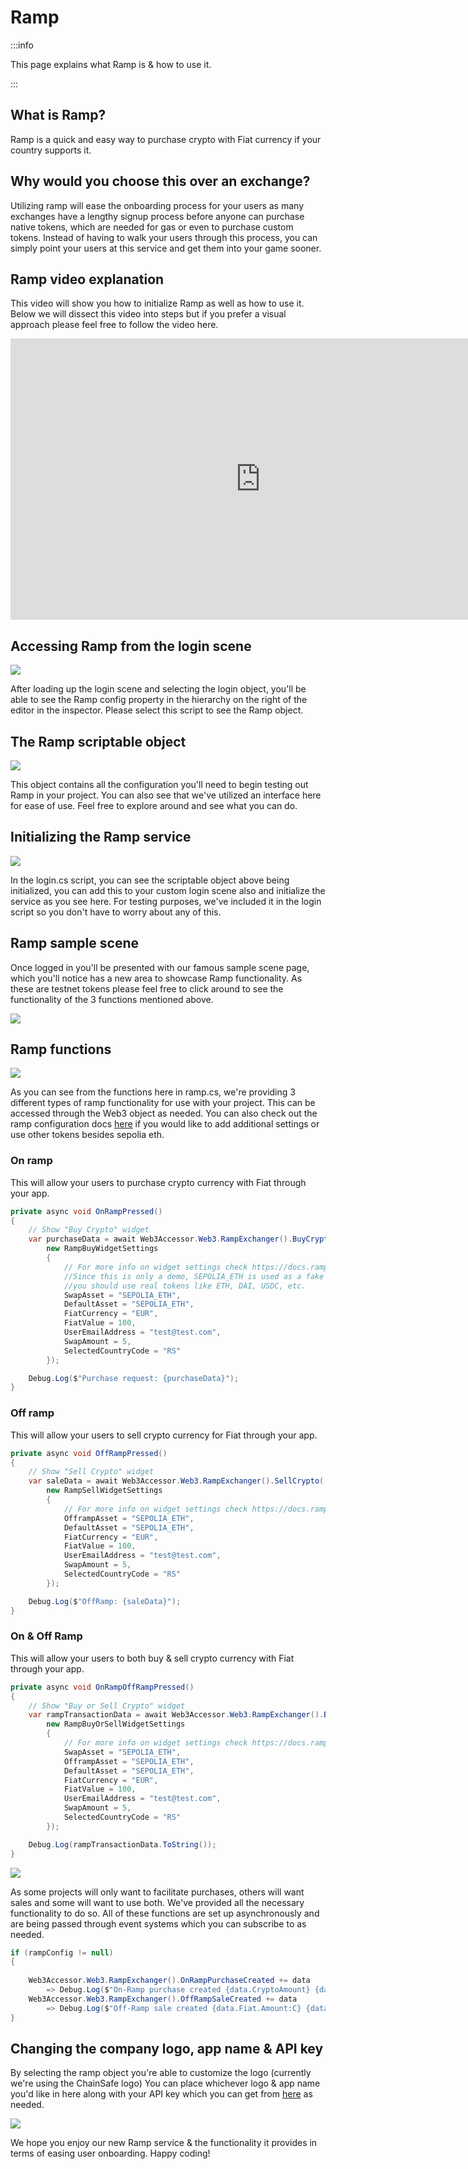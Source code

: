 ﻿---
slug: /current/ramp
sidebar_position: 15
sidebar_label: Ramp
---


# Ramp

:::info

This page explains what Ramp is & how to use it.

:::

## What is Ramp?

Ramp is a quick and easy way to purchase crypto with Fiat currency if your country supports it.

## Why would you choose this over an exchange?

Utilizing ramp will ease the onboarding process for your users as many exchanges have a lengthy signup process before anyone can purchase native tokens, which are needed for gas or even to purchase custom tokens. Instead of having to walk your users through this process, you can simply point your users at this service and get them into your game sooner.

## Ramp video explanation

This video will show you how to initialize Ramp as well as how to use it. Below we will dissect this video into steps but if you prefer a visual approach please feel free to follow the video here.

<iframe width="800" height="450" src="https://www.youtube.com/embed/FDZXrlusmi4?si=xQ5P4oKAy8rdJhvO" title="YouTube video player" frameborder="0" allow="accelerometer; autoplay; clipboard-write; encrypted-media; gyroscope; picture-in-picture" allowfullscreen></iframe>

## Accessing Ramp from the login scene

![](v2Assets/RampLogin.png)

After loading up the login scene and selecting the login object, you'll be able to see the Ramp config property in the hierarchy on the right of the editor in the inspector. Please select this script to see the Ramp object.

## The Ramp scriptable object

![](v2Assets/RampObject.png)

This object contains all the configuration you'll need to begin testing out Ramp in your project. You can also see that we've utilized an interface here for ease of use. Feel free to explore around and see what you can do.

## Initializing the Ramp service

![](v2Assets/RampInitializeService.png)

In the login.cs script, you can see the scriptable object above being initialized, you can add this to your custom login scene also and initialize the service as you see here. For testing purposes, we've included it in the login script so you don't have to worry about any of this.

## Ramp sample scene

Once logged in you'll be presented with our famous sample scene page, which you'll notice has a new area to showcase Ramp functionality. As these are testnet tokens please feel free to click around to see the functionality of the 3 functions mentioned above.

![](v2Assets/RampSample.png)

## Ramp functions

![](v2Assets/RampFunctionality.png)

As you can see from the functions here in ramp.cs, we're providing 3 different types of ramp functionality for use with your project. This can be accessed through the Web3 object as needed. You can also check out the ramp configuration docs [here](https://docs.ramp.network/configuration) if you would like to add additional settings or use other tokens besides sepolia eth.

### On ramp

This will allow your users to purchase crypto currency with Fiat through your app.

```csharp
private async void OnRampPressed()
{
    // Show "Buy Crypto" widget
    var purchaseData = await Web3Accessor.Web3.RampExchanger().BuyCrypto(
        new RampBuyWidgetSettings
        {
            // For more info on widget settings check https://docs.ramp.network/configuration
            //Since this is only a demo, SEPOLIA_ETH is used as a fake token. For production environment,
            //you should use real tokens like ETH, DAI, USDC, etc.
            SwapAsset = "SEPOLIA_ETH",
            DefaultAsset = "SEPOLIA_ETH",
            FiatCurrency = "EUR",
            FiatValue = 100,
            UserEmailAddress = "test@test.com",
            SwapAmount = 5,
            SelectedCountryCode = "RS"
        });

    Debug.Log($"Purchase request: {purchaseData}");
}
```

### Off ramp

This will allow your users to sell crypto currency for Fiat through your app.

```csharp
private async void OffRampPressed()
{
    // Show "Sell Crypto" widget
    var saleData = await Web3Accessor.Web3.RampExchanger().SellCrypto(
        new RampSellWidgetSettings
        {
            // For more info on widget settings check https://docs.ramp.network/configuration
            OfframpAsset = "SEPOLIA_ETH",
            DefaultAsset = "SEPOLIA_ETH",
            FiatCurrency = "EUR",
            FiatValue = 100,
            UserEmailAddress = "test@test.com",
            SwapAmount = 5,
            SelectedCountryCode = "RS"            
        });

    Debug.Log($"OffRamp: {saleData}");
}
```

### On & Off Ramp

This will allow your users to both buy & sell crypto currency with Fiat through your app.

```csharp
private async void OnRampOffRampPressed()
{
    // Show "Buy or Sell Crypto" widget
    var rampTransactionData = await Web3Accessor.Web3.RampExchanger().BuyOrSellCrypto(
        new RampBuyOrSellWidgetSettings
        {
            // For more info on widget settings check https://docs.ramp.network/configuration 
            SwapAsset = "SEPOLIA_ETH",
            OfframpAsset = "SEPOLIA_ETH",
            DefaultAsset = "SEPOLIA_ETH",
            FiatCurrency = "EUR",
            FiatValue = 100,
            UserEmailAddress = "test@test.com",
            SwapAmount = 5,
            SelectedCountryCode = "RS"
        });

    Debug.Log(rampTransactionData.ToString());
}
```

![](v2Assets/RampBuySell.png)

As some projects will only want to facilitate purchases, others will want sales and some will want to use both. We've provided all the necessary functionality to do so. All of these functions are set up asynchronously and are being passed through event systems which you can subscribe to as needed.

```csharp
if (rampConfig != null)
{
    
    Web3Accessor.Web3.RampExchanger().OnRampPurchaseCreated += data 
        => Debug.Log($"On-Ramp purchase created {data.CryptoAmount} {data.Asset.Name}");
    Web3Accessor.Web3.RampExchanger().OffRampSaleCreated += data
        => Debug.Log($"Off-Ramp sale created {data.Fiat.Amount:C} {data.Fiat.CurrencySymbol}");
}
```

## Changing the company logo, app name & API key

By selecting the ramp object you're able to customize the logo (currently we're using the ChainSafe logo) You can place whichever logo & app name you'd like in here along with your API key which you can get from [here](https://docs.ramp.network/configuration) as needed.

![](v2Assets/RampLogo.png)

We hope you enjoy our new Ramp service & the functionality it provides in terms of easing user onboarding. Happy coding!